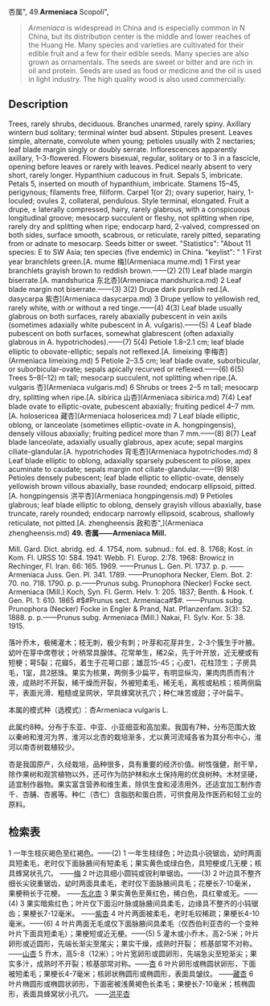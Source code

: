 杏属",
49.**Armeniaca** Scopoli",

> *Armeniaca* is widespread in China and is especially common in N China, but its distribution center is the middle and lower reaches of the Huang He. Many species and varieties are cultivated for their edible fruit and a few for their edible seeds. Many species are also grown as ornamentals. The seeds are sweet or bitter and are rich in oil and protein. Seeds are used as food or medicine and the oil is used in light industry. The high quality wood is also used commercially.

## Description
Trees, rarely shrubs, deciduous. Branches unarmed, rarely spiny. Axillary wintern bud solitary; terminal winter bud absent. Stipules present. Leaves simple, alternate, convolute when young; petioles usually with 2 nectaries; leaf blade margin singly or doubly serrate. Inflorescences apparently axillary, 1–3-flowered. Flowers bisexual, regular, solitary or to 3 in a fascicle, opening before leaves or rarely with leaves. Pedicel nearly absent to very short, rarely longer. Hypanthium caducous in fruit. Sepals 5, imbricate. Petals 5, inserted on mouth of hypanthium, imbricate. Stamens 15–45, perigynous; filaments free, filiform. Carpel 1(or 2); ovary superior, hairy, 1-loculed; ovules 2, collateral, pendulous. Style terminal, elongated. Fruit a drupe, ± laterally compressed, hairy, rarely glabrous, with a conspicuous longitudinal groove; mesocarp succulent or fleshy, not splitting when ripe, rarely dry and splitting when ripe; endocarp hard, 2-valved, compressed on both sides, surface smooth, scabrous, or reticulate, rarely pitted, separating from or adnate to mesocarp. Seeds bitter or sweet.
  "Statistics": "About 11 species: E to SW Asia; ten species (five endemic) in China.
  "keylist": "
1 First year branchlets green.[A. mume 梅](Armeniaca mume.md)
1 First year branchlets grayish brown to reddish brown.——(2)
2(1) Leaf blade margin biserrate.[A. mandshurica 东北杏](Armeniaca mandshurica.md)
2 Leaf blade margin not biserrate.——(3)
3(2) Drupe dark purplish red.[A. dasycarpa 紫杏](Armeniaca dasycarpa.md)
3 Drupe yellow to yellowish red, rarely white, with or without a red tinge.——(4)
4(3) Leaf blade usually glabrous on both surfaces, rarely abaxially pubescent in vein axils (sometimes adaxially white pubescent in A. vulgaris).——(5)
4 Leaf blade pubescent on both surfaces, somewhat glabrescent (often adaxially glabrous in A. hypotrichodes).——(7)
5(4) Petiole 1.8–2.1 cm; leaf blade elliptic to obovate-elliptic; sepals not reflexed.[A. limeixing 李梅杏](Armeniaca limeixing.md)
5 Petiole 2–3.5 cm; leaf blade ovate, suborbicular, or suborbicular-ovate; sepals apically recurved or reflexed.——(6)
6(5) Trees 5–8(–12) m tall; mesocarp succulent, not splitting when ripe.[A. vulgaris 杏](Armeniaca vulgaris.md)
6 Shrubs or trees 2–5 m tall; mesocarp dry, splitting when ripe.[A. sibirica 山杏](Armeniaca sibirica.md)
7(4) Leaf blade ovate to elliptic-ovate, pubescent abaxially; fruiting pedicel 4–7 mm.[A. holosericea 藏杏](Armeniaca holosericea.md)
7 Leaf blade elliptic, oblong, or lanceolate (sometimes elliptic-ovate in A. hongpingensis),  densely villous abaxially; fruiting pedicel more than 7 mm.——(8)
8(7) Leaf blade lanceolate, adaxially usually glabrous, apex acute; sepal margins  ciliate-glandular.[A. hypotrichodes 背毛杏](Armeniaca hypotrichodes.md)
8 Leaf blade elliptic to oblong, adaxially sparsely pubescent to pilose, apex acuminate  to caudate; sepals margin not ciliate-glandular.——(9)
9(8) Petioles densely pubescent; leaf blade elliptic to elliptic-ovate, densely yellowish  brown villous abaxially, base rounded; endocarp ellipsoid, pitted.[A. hongpingensis 洪平杏](Armeniaca hongpingensis.md)
9 Petioles glabrous; leaf blade elliptic to oblong, densely grayish villous abaxially,  base truncate, rarely rounded; endocarp narrowly ellipsoid, scabrous, shallowly  reticulate, not pitted.[A. zhengheensis 政和杏",](Armeniaca zhengheensis.md)
**49. 杏属——Armeniaca Mill.**

Mill. Gard. Dict. abridg. ed. 4. 1754, nom. subnud.: fol. ed. 8. 1768; Kost. in Kom. Fl. URSS 10: 584. 1941: Webb. Fl. Europ. 2:78. 1968: Browicz in Rechinger, Fl. Iran. 66: 165. 1969. ——Prunus L. Gen. Pl. 1737. p. p. ——Armeniaca Juss. Gen. Pl. 341. 1789. ——Prunophora Necker, Elem. Bot. 2: 70. no. 718. 1790. p. p.——Prunus subg. Prunophora (Necker) Focke sect. Armeniaca (Mill.) Koch, Syn. Fl. Germ. Helv. 1: 205. 1837; Benth. & Hook. f. Gen. Pl. 1: 610. 1865 #$#Prunus sect. Armeniaca#$#. ——Prunus subg. Prunophora (Necker) Focke in Engler & Prand, Nat. Pflanzenfam. 3(3): 52. 1888. p. p.——Prunus subg. Armeniaca (Mill.) Nakai, Fl. Sylv. Kor. 5: 38. 1915.

落叶乔木，极稀灌木；枝无刺，极少有刺；叶芽和花芽并生，2-3个簇生于叶腋。幼叶在芽中席卷状；叶柄常具腺体。花常单生，稀2朵，先于叶开放，近无梗或有短梗；萼5裂；花瓣5，着生于花萼口部；雄蕊15-45；心皮1，花柱顶生；子房具毛，1室，具2胚珠。果实为核果，两侧多少扁平，有明显纵沟，果肉肉质而有汁液，成熟时不开裂，稀干燥而开裂，外被短柔毛，稀无毛，离核或粘核；核两侧扁平，表面光滑、粗糙或呈网状，罕具蜂窝状孔穴；种仁味苦或甜；子叶扁平。

本属的模式种（选模式）：杏Armeniaca vulgaris L.

此属约8种。分布于东亚、中亚、小亚细亚和高加索。我国有7种，分布范围大致以秦岭和淮河为界，淮河以北杏的栽培渐多，尤以黄河流域各省为其分布中心，淮河以南杏树栽植较少。

杏是我国原产，久经栽培，品种很多，具有重要的经济价值。树性强健，耐干旱，除作果树和观赏植物以外，还可作为防护林和水土保持用的优良树种。木材坚硬，适宜制作器物。果实富含营养和维生素，除供生食和浸渍用外，还适宜加工制作杏千、杏脯、杏酱等。种仁（杏仁）含脂肪和蛋白质，可供食用及作医药和轻工业的原料。

## 检索表

1 一年生枝灰褐色至红褐色。——(2)
1 一年生枝绿色；叶边具小锐锯齿，幼时两面具短柔毛，老时仅下面脉腋间有短柔毛；果实黄色或绿白色，具短梗或几无梗；核具蜂窝状孔穴。 ——[梅](Armeniaca%20mume.md)
2 叶边具细小圆钝或锐利单锯齿。——(3)
2 叶边具不整齐细长尖锐重锯齿，幼时两面具柔毛，老时仅下面脉腋间具毛；花梗长7-10毫米，果梗稍长于花梗。 ——[东北杏](Armeniaca%20mandshurica.md)
3 果实黄色至黄红色，稀白色，具红晕或无。——(4)
3 果实暗紫红色；叶片仅下面沿叶脉或脉腋间具柔毛，边缘具不整齐的小钝锯齿；果梗长7-12毫米。 ——[紫杏](Armeniaca%20dasycarpa.md)
4 叶片两面被柔毛，老时毛较稀疏；果梗长4-10毫米。——(6)
4 叶片两面无毛或仅下面脉腋间具柔毛（仅西伯利亚杏的一个变种叶片下面具短柔毛）；果梗短或近无梗。——(5)
5 灌木或小乔木，高2-5米；叶片卵形或近圆形，先端长渐尖至尾尖；果实干燥，成熟时开裂； 核基部常不对称。 ——[山杏](Armeniaca%20sibirica.md)
5 乔木，高5-8（12米）；叶片宽卵形或圆卵形，先端急尖至短渐尖；果实多汁，成熟时不开裂；核基部常对称。——[杏](Armeniaca%20vulgaris.md)
6 叶片卵形或椭圆状卵形，下面被短柔毛；果梗长4-7毫米；核卵状椭圆形或椭圆形，表面具皱纹。 ——[藏杏](Armeniaca%20holosericea.md)
6 叶片椭圆形或椭圆状卵形，下面密被浅黄褐色长柔毛；果梗长7-10毫米；核椭圆形，表面具蜂窝状小孔穴。 ——[洪平杏](Armeniaca%20hongpingensis.md)
